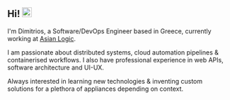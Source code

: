 ## Hi! <img src="https://raw.githubusercontent.com/MartinHeinz/MartinHeinz/master/wave.gif" width="22px">

I'm Dimitrios, a Software/DevOps Engineer based in Greece, currently working at [Asian Logic](https://asianlogic.com/).

I am passionate about distributed systems, cloud automation pipelines & containerised workflows. I also have professional experience in web APIs, software architecture and UI-UX. 

Always interested in learning new technologies & inventing custom solutions for a plethora of appliances depending on context. 
